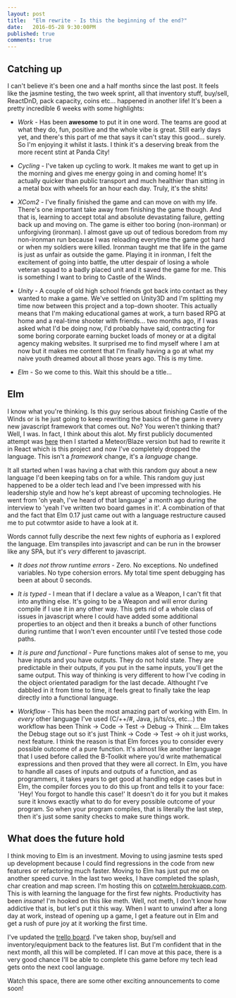 ```yaml
---
layout: post
title:  "Elm rewrite - Is this the beginning of the end?"
date:   2016-05-28 9:30:00PM
published: true
comments: true
---
```


## Catching up

I can't believe it's been one and a half months since the last post. It feels like the jasmine testing, the two week sprint, all that inventory stuff, buy/sell, ReactDnD, pack capacity, coins etc... happened in another life! It's been a pretty incredible 6 weeks with some highlights:

 - *Work* - Has been **awesome** to put it in one word. The teams are good at what they do, fun, positive and the whole vibe is great. Still early days yet, and there's this part of me that says it can't stay this good... surely. So I'm enjoying it whilst it lasts. I think it's a deserving break from the more recent stint at Panda City!
 
 - *Cycling* - I've taken up cycling to work. It makes me want to get up in the morning and gives me energy going in and coming home! It's actually quicker than public transport and much healthier than sitting in a metal box with wheels for an hour each day. Truly, it's the shits!
 
 - *XCom2* - I've finally finished the game and can move on with my life. There's one important take away from finishing the game though. And that is, learning to accept total and absolute devastating failure, getting back up and moving on. The game is either too boring (non-ironman) or unforgiving (ironman). I almost gave up out of tedious boredom from my non-ironman run because I was reloading everytime the game got hard or when my soldiers were killed. Ironman taught me that life in the game is just as unfair as outside the game. Playing it in ironman, I felt the excitement of going into battle, the utter despair of losing a whole veteran squad to a badly placed unit and it saved the game for me. This is something I want to bring to Castle of the Winds.

 - *Unity* - A couple of old high school friends got back into contact as they wanted to make a game. We've settled on Unity3D and I'm splitting my time now between this project and a top-down shooter. This actually means that I'm making educational games at work, a turn based RPG at home and a real-time shooter with friends... two months ago, if I was asked what I'd be doing now, I'd probably have said, contracting for some boring corporate earning bucket loads of money or at a digital agency making websites. It surprised me to find myself where I am at now but it makes me content that I'm finally having a go at what my naive youth dreamed about all those years ago. This is my time.    

 - *Elm* - So we come to this. Wait this should be a title... 
 
## Elm
 
I know what you're thinking. Is this guy serious about finishing Castle of the Winds or is he just going to keep rewriting the basics of the game in every new javascript framework that comes out.
No? You weren't thinking that? Well, I was. In fact, I think about this alot. My first publicly documented attempt was [here](https://github.com/mordrax/cotwjs) then I started a Meteor/Blaze version but had to rewrite it in React which is this project and now I've completely dropped the language. This isn't a *framework* change, it's a *language* change.

It all started when I was having a chat with this random guy about a new language I'd been keeping tabs on for a while. This random guy just happened to be a older tech lead and I've been impressed with his leadership style and how he's kept abreast of upcoming technologies. He went from 'oh yeah, I've heard of that language' a month ago during the interview to 'yeah I've written two board games in it'. A combination of that and the fact that Elm 0.17 just came out with a language restructure caused me to put cotwmtor aside to have a look at it.
 
Words cannot fully describe the next few nights of euphoria as I explored the language. Elm transpiles into javascript and can be run in the browser like any SPA, but it's *very* different to javascript.

 - *It does not throw runtime errors* - Zero. No exceptions. No undefined variables. No type cohersion errors. My total time spent debugging has been at about 0 seconds.
 
 - *It is typed* - I mean that if I declare a value as a Weapon, I can't fit that into anything else. It's going to be a Weapon and will error during compile if I use it in any other way. This gets rid of a whole class of issues in javascript where I could have added some additional properties to an object and then it breaks a bunch of other functions during runtime that I won't even encounter until I've tested those code paths.
 
 - *It is pure and functional* - Pure functions makes alot of sense to me, you have inputs and you have outputs. They do not hold state. They are predictable in their outputs, if you put in the same inputs, you'll get the same output. This way of thinking is very different to how I've coding in the object orientated paradigm for the last decade. Althought I've dabbled in it from time to time, it feels great to finally take the leap directly into a functional language.
 
 - *Workflow* - This has been the most amazing part of working with Elm. In *every* other language I've used (C/++/#, Java, js/ts/cs, etc...) the workflow has been Think -> Code -> Test -> Debug -> Think ... Elm takes the Debug stage out so it's just Think -> Code -> Test -> oh it just works, next feature. I think the reason is that Elm forces you to consider every possible outcome of a pure function. It's almost like another language that I used before called the B-Toolkit where you'd write mathematical expressions and then proved that they were all correct. In Elm, you have to handle all cases of inputs and outputs of a function, and as programmers, it takes years to get good at handling edge cases but in Elm, the compiler forces you to do this up front and tells it to your face: 'Hey! You forgot to handle this case!' It doesn't do it for you but it makes sure it knows exactly what to do for every possible outcome of your program. So when your program compiles, that is literally the last step, then it's just some sanity checks to make sure things work.
 
## What does the future hold

I think moving to Elm is an investment. Moving to using jasmine tests sped up development because I could find regressions in the code from new features or refactoring much faster. Moving to Elm has just put me on another speed curve. In the last two weeks, I have completed the splash, char creation and map screen. I'm hosting this on [cotwelm.herokuapp.com](http://cotwelm.herokuapp.com/). This is with learning the language for the first few nights. Productivity has been *insane*! I'm hooked on this like meth. Well, not meth, I don't know how addictive that is, but let's put it this way. When I want to unwind after a long day at work, instead of opening up a game, I get a feature out in Elm and get a rush of pure joy at it working the first time.

I've updated the [trello board](https://trello.com/b/EByoUHwY/castle-of-the-winds). I've taken shop, buy/sell and inventory/equipment back to the features list. But I'm confident that in the next month, all this will be completed. If I can move at this pace, there is a very good chance I'll be able to complete this game before my tech lead gets onto the next cool language.

Watch this space, there are some other exciting announcements to come soon!